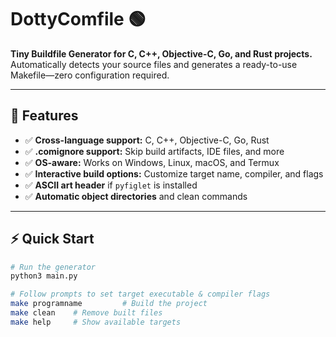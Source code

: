 # DottyComfile 🟢

**Tiny Buildfile Generator for C, C++, Objective-C, Go, and Rust projects.**  
Automatically detects your source files and generates a ready-to-use Makefile—zero configuration required.

---

## 🚀 Features

- ✅ **Cross-language support:** C, C++, Objective-C, Go, Rust  
- ✅ **.comignore support:** Skip build artifacts, IDE files, and more  
- ✅ **OS-aware:** Works on Windows, Linux, macOS, and Termux  
- ✅ **Interactive build options:** Customize target name, compiler, and flags  
- ✅ **ASCII art header** if `pyfiglet` is installed  
- ✅ **Automatic object directories** and clean commands  

---

## ⚡ Quick Start

```bash
# Run the generator
python3 main.py

# Follow prompts to set target executable & compiler flags
make programname         # Build the project
make clean    # Remove built files
make help     # Show available targets
